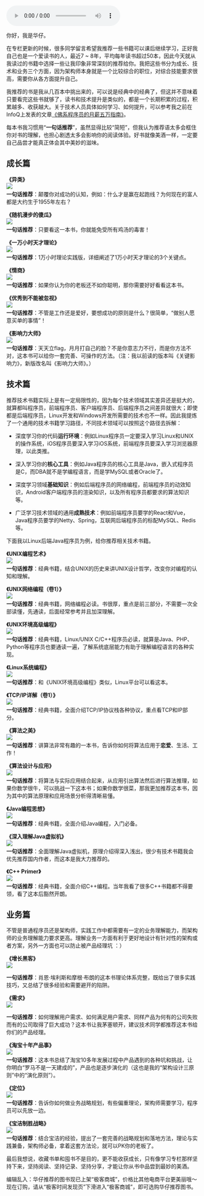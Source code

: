 <audio title="架构师必读书单 _ “华仔，放学别走！” 第5期" src="https://static001.geekbang.org/resource/audio/e6/94/e6c8af3ef992fba5bf77e63b46d22294.mp3" controls="controls"></audio> 
<p>你好，我是华仔。</p>
<p>在专栏更新的时候，很多同学留言希望我推荐一些书籍可以课后继续学习，正好我自己也是一个爱读书的人，最近7 ~ 8年，平均每年读书超过50本，因此<span class="orange">今天就从我读过的书籍中选择一些让我印象非常深刻的推荐给你</span>。我把这些书分为成长、技术和业务三个方面，因为架构师本身就是一个比较综合的职位，对综合技能要求很高，需要你从各方面提升自己。</p>
<p>我推荐的书是<!-- [[[read_end]]] -->我从几百本中挑出来的，可以说是经典中的经典了，但这并不意味着只要看完这些书就够了，读书和技术提升是类似的，都是一个长期积累的过程，积累越多、收获越大。关于技术人员具体如何学习、如何提升，可以参考我之前在InfoQ上发表的文章<a href="https://mp.weixin.qq.com/s/N00rWLkkLjV7zQnzxBVKaA">《佛系程序员的月薪五万指南》</a>。</p>
<p>每本书我习惯用“<strong>一句话推荐</strong>”，虽然显得比较“简短”，但我认为推荐语太多会框住你对书的理解，也担心剧透太多会影响你的阅读体验。好书就像美酒一样，一定要自己品尝才能真正体会其中美妙的滋味。</p>
<h2>成长篇</h2>
<p><strong>《异类》</strong><br />
<img style="margin: 0 auto" src="https://static001.geekbang.org/resource/image/15/08/153e66f751edf87a100fcb6d19503d08.jpg">﻿<br />
<strong>一句话推荐</strong>：颠覆你对成功的认知，例如：什么才是赢在起跑线？为何现在的富人都是大约生于1955年左右？</p>
<p><strong>《随机漫步的傻瓜》</strong><br />
<img style="margin: 0 auto" src="https://static001.geekbang.org/resource/image/ce/bc/ceea3ffd2c18155eb0262f2d383a43bc.jpg">﻿<br />
<strong>一句话推荐</strong>：只要看这一本书，你就能免受所有鸡汤的毒害！</p>
<p><strong>《一万小时天才理论》</strong><br />
<img style="margin: 0 auto" src="https://static001.geekbang.org/resource/image/06/d9/0664eb4491dd8ffce9df3484febb63d9.jpg">﻿<br />
<strong>一句话推荐</strong>：1万小时理论实践版，详细阐述了1万小时天才理论的3个关键点。</p>
<p><strong>《情商》</strong><br />
<img style="margin: 0 auto" src="https://static001.geekbang.org/resource/image/2b/38/2b6bee7b6e5411d8b88c5e069cbf4f38.jpg">﻿<br />
<strong>一句话推荐</strong>：如果你认为你的老板还不如你聪明，那你需要好好看看这本书。</p>
<p><strong>《优秀到不能被忽视》</strong><br />
<img style="margin: 0 auto" src="https://static001.geekbang.org/resource/image/07/38/07ba04ed662d191c65f57d9bc9319638.jpg">﻿<br />
<strong>一句话推荐</strong>：不管是工作还是爱好，要想成功的原则是什么？很简单，“做别人愿意买单的事情”！</p>
<p><strong>《影响力大师》</strong><br />
<img style="margin: 0 auto" src="https://static001.geekbang.org/resource/image/73/bc/739c1d6d41d864d8eef8b756b723f4bc.jpg">﻿<br />
<strong>一句话推荐</strong>：天天立flag，月月打自己的脸？不是你意志力不行，而是你方法不对，这本书可以给你一套完善、可操作的方法。（注：我以前读的版本叫《关键影响力》，新版改名叫《影响力大师》。）</p>
<h2>技术篇</h2>
<p>推荐技术书籍实际上是有一定局限性的，因为每个技术领域其实差异还是挺大的，就算都叫程序员，前端程序员、客户端程序员、后端程序员之间差异就很大；即使都是后端程序员，Linux开发和Windows开发所需要的技术也不一样。因此我提炼了一个通用的技术书籍学习路径，不同技术领域可以按照这个路径去拆解：</p>
<ul>
<li>
<p>深度学习你的代码<strong>运行环境</strong>：例如Linux程序员一定要深入学习Linux和UNIX的操作系统，iOS程序员要深入学习iOS系统，前端程序员要深入学习浏览器原理，以此类推。</p>
</li>
<li>
<p>深入学习你的<strong>核心工具</strong>：例如Java程序员的核心工具是Java，嵌入式程序员是C，而DBA就不是学编程语言，而是学MySQL或者Oracle了。</p>
</li>
<li>
<p>深度学习领域<strong>基础知识</strong>：例如后端程序员的网络编程，前端程序员的动效知识，Android客户端程序员的渲染知识，以及所有程序员都要求的算法知识等。</p>
</li>
<li>
<p>广泛学习技术领域的通用<strong>成熟技术</strong>：例如前端程序员要学的React和Vue，Java程序员要学的Netty、Spring，互联网后端程序员的标配MySQL、Redis等。</p>
</li>
</ul>
<p>下面我以Linux后端Java程序员为例，给你推荐相关技术书籍。</p>
<p><strong>《UNIX编程艺术》</strong><br />
<img style="margin: 0 auto" src="https://static001.geekbang.org/resource/image/72/b1/72eaac751cfc7429f13152b46da00cb1.jpg">﻿<br />
<strong>一句话推荐</strong>：经典书籍，结合UNIX的历史来讲UNIX设计哲学，改变你对编程的认知和理解。</p>
<p><strong>《UNIX网络编程（卷1）》</strong><br />
<img style="margin: 0 auto" src="https://static001.geekbang.org/resource/image/29/3d/292b604b21fd8b1e98170d703ee68c3d.jpg">﻿<br />
<strong>一句话推荐</strong>：经典书籍，网络编程必读。书很厚，重点是前三部分，不需要一次全部读懂，先通读，后面经常参考并且加深理解。</p>
<p><strong>《UNIX环境高级编程》</strong><br />
<img style="margin: 0 auto" src="https://static001.geekbang.org/resource/image/70/d8/70d86369e581ecce05958ad53d8b2dd8.jpg">﻿<br />
<strong>一句话推荐</strong>：经典书籍，Linux/UNIX C/C++程序员必读，就算是Java、PHP、Python等程序员也要通读一遍，了解系统底层能力有助于理解编程语言的各种实现。</p>
<p><strong>《Linux系统编程》</strong><br />
<img style="margin: 0 auto" src="https://static001.geekbang.org/resource/image/80/85/807ffa04368053fb013045161c2aea85.jpg">﻿<br />
<strong>一句话推荐</strong>：和《UNIX环境高级编程》类似，Linux平台可以看这本。</p>
<p><strong>《TCP/IP详解（卷1）》</strong><br />
<img style="margin: 0 auto" src="https://static001.geekbang.org/resource/image/45/74/4548d0694d609f32f07d1846d7a98574.jpg">﻿<br />
<strong>一句话推荐</strong>：经典书籍，全面介绍TCP/IP协议栈各种协议，重点看TCP和IP部分。</p>
<p><strong>《算法之美》</strong><br />
<img style="margin: 0 auto" src="https://static001.geekbang.org/resource/image/51/d6/5185c70d95a3bb45b0c4b3d5255bbed6.jpg">﻿<br />
<strong>一句话推荐</strong>：讲算法非常有趣的一本书，告诉你如何将算法应用于<strong>恋爱</strong>、生活、工作！</p>
<p><strong>《算法设计与应用》</strong><br />
<img style="margin: 0 auto" src="https://static001.geekbang.org/resource/image/20/74/20ac796f4b216d710282bbbd40e2f674.jpg">﻿<br />
<strong>一句话推荐</strong>：将算法与实际应用结合起来，从应用引出算法然后进行算法推理，如果你数学很牛，可以挑战一下这本书；如果你数学很菜，那我更加推荐这本书，因为其中的算法原理和应用场景分析得清晰易懂。</p>
<p><strong>《Java编程思想》</strong><br />
<img style="margin: 0 auto" src="https://static001.geekbang.org/resource/image/2d/c8/2dcdb60aa1ead68ca4113fd0fff261c8.jpg">﻿<br />
<strong>一句话推荐</strong>：经典书籍，全面介绍Java编程，入门必备。</p>
<p><strong>《深入理解Java虚拟机》</strong><br />
<img style="margin: 0 auto" src="https://static001.geekbang.org/resource/image/31/39/3131cee1836a8214c3fdbc504af0df39.jpg">﻿<br />
<strong>一句话推荐</strong>：全面理解Java虚拟机，原理介绍得深入浅出，很少有技术书籍我会优先推荐国内作者，而这本是我大力推荐的。</p>
<p><strong>《C++ Primer》</strong><br />
<img style="margin: 0 auto" src="https://static001.geekbang.org/resource/image/55/f0/555133872490a50760f1be2c180b47f0.jpg">﻿<br />
<strong>一句话推荐</strong>：经典书籍，全面介绍C++编程。当年我看了很多C++书籍都不得要领，看了这本后豁然开朗。</p>
<h2>业务篇</h2>
<p>不管是普通程序员还是架构师，实践工作中都需要有一定的业务理解能力，而架构师的业务理解能力要求更高。理解业务一方面有利于更好地设计有针对性的架构或者方案，另外一方面也可以防止被产品经理坑 ：）</p>
<p><strong>《增长黑客》</strong><br />
<img style="margin: 0 auto" src="https://static001.geekbang.org/resource/image/73/e7/73864ab731a4e97380ba803971f6e2e7.jpg"></p>
<p><strong>一句话推荐</strong>：肖恩·埃利斯和摩根·布朗的这本书理论体系完整，既给出了很多实践技巧，又总结了很多经验和需要避开的陷阱。</p>
<p><strong>《需求》</strong><br />
<img style="margin: 0 auto" src="https://static001.geekbang.org/resource/image/5d/9f/5d88f7d24ac97cbbdc583bf594452a9f.jpg"></p>
<p><strong>一句话推荐</strong>：如何理解用户需求、如何满足用户需求、同样产品为何有的公司失败而有的公司取得了巨大成功？这本书让我茅塞顿开，建议技术同学都推荐这本书给你们的产品经理。</p>
<p><strong>《淘宝十年产品事》</strong><br />
<img style="margin: 0 auto" src="https://static001.geekbang.org/resource/image/9f/ed/9f765404dc98fc31f65ba1026166d0ed.jpg">﻿<br />
<strong>一句话推荐</strong>：这本书总结了淘宝10多年发展过程中产品遇到的各种坑和挑战，让你明白“罗马不是一天建成的”，产品也是逐步演化的（这也是我的“架构设计三原则”中的“演化原则”）。</p>
<p><strong>《定位》</strong><br />
<img style="margin: 0 auto" src="https://static001.geekbang.org/resource/image/9f/19/9f370416a58d2589cdbd12617bdca719.jpg">﻿<br />
<strong>一句话推荐</strong>：告诉你如何做业务战略规划，有些偏重理论，架构师需要学习，程序员可以先放一边。</p>
<p><strong>《宝洁制胜战略》</strong><br />
<img style="margin: 0 auto" src="https://static001.geekbang.org/resource/image/3f/ac/3fb1148d47fc09ab8c8227c09dad1bac.jpg">﻿<br />
<strong>一句话推荐</strong>：结合宝洁的经验，提出了一套完善的战略规划和落地方法，理论与实践兼备，架构师必备，拿着这套方法论，就可以PK你的老板了。</p>
<p>最后我想说，收藏书单和囤书不是目的，更不能收获成长，只有像学习专栏那样坚持下来，坚持阅读、坚持记录、坚持分享，才能让你从书中品尝到最妙的美酒。</p>
<p><span class="orange">编辑乱入：华仔推荐的图书现已上架“极客商城”，价格比其他电商平台更美丽哦～现在订购，请从“极客时间发现页”下滑进入“极客商城”，即可选购华仔推荐图书。</span></p>
<p></p>

